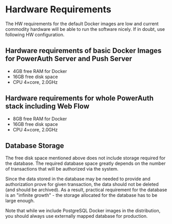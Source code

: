 # Hardware Requirements

The HW requirements for the default Docker images are low and current commodity hardware will be able to run the software nicely. If in doubt, use following HW configuration.

## Hardware requirements of basic Docker Images for PowerAuth Server and Push Server

- 4GB free RAM for Docker
- 16GB free disk space
- CPU 4×core, 2.0GHz

## Hardware requirements for whole PowerAuth stack including Web Flow

- 8GB free RAM for Docker
- 16GB free disk space
- CPU 4×core, 2.0GHz

## Database Storage

The free disk space mentioned above does not include storage required for the database. The required database space greatly depends on the number of transactions that will be authorized via the system.

Since the data stored in the database may be needed to provide and authorization prove for given transaction, the data should not be deleted (and should be archived). As a result, practical requirement for the database is an "infinite growth" - the storage allocated for the database has to be large enough.

Note that while we include PostgreSQL Docker images in the distribution, you should always use externally mapped database for production.

